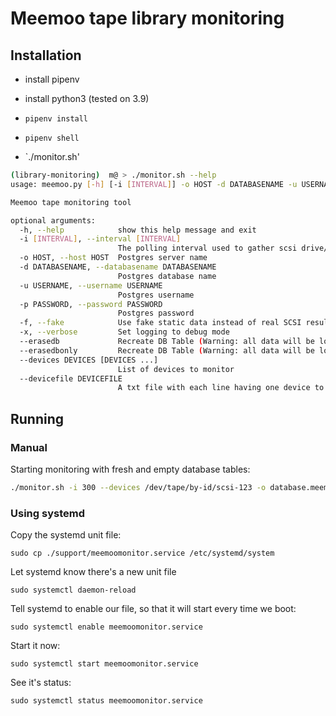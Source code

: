 # Meemoo tape library monitoring

## Installation

* install pipenv
* install python3 (tested on 3.9)

* `pipenv install`
* `pipenv shell`
* `./monitor.sh'

```bash
(library-monitoring)  m@ > ./monitor.sh --help
usage: meemoo.py [-h] [-i [INTERVAL]] -o HOST -d DATABASENAME -u USERNAME -p PASSWORD [-f] [-x] [--erasedb] [--erasedbonly] (--devices DEVICES [DEVICES ...] | --devicefile DEVICEFILE)

Meemoo tape monitoring tool

optional arguments:
  -h, --help            show this help message and exit
  -i [INTERVAL], --interval [INTERVAL]
                        The polling interval used to gather scsi drive/tape information.
  -o HOST, --host HOST  Postgres server name
  -d DATABASENAME, --databasename DATABASENAME
                        Postgres database name
  -u USERNAME, --username USERNAME
                        Postgres username
  -p PASSWORD, --password PASSWORD
                        Postgres password
  -f, --fake            Use fake static data instead of real SCSI results
  -x, --verbose         Set logging to debug mode
  --erasedb             Recreate DB Table (Warning: all data will be lost!!!)
  --erasedbonly         Recreate DB Table (Warning: all data will be lost!!!) and exit
  --devices DEVICES [DEVICES ...]
                        List of devices to monitor
  --devicefile DEVICEFILE
                        A txt file with each line having one device to monitor from /dev/tape/by-id/*
```

## Running
### Manual

Starting monitoring with fresh and empty database tables:
```bash
./monitor.sh -i 300 --devices /dev/tape/by-id/scsi-123 -o database.meemoo.be -d tapemonitor -u tapemonitor -p secret_password --erasedb
```

### Using systemd

Copy the systemd unit file:

```sudo cp ./support/meemoomonitor.service /etc/systemd/system```

Let systemd know there's a new unit file

```sudo systemctl daemon-reload```

Tell systemd to enable our file, so that it will start every time we boot:

```sudo systemctl enable meemoomonitor.service```

Start it now:

```sudo systemctl start meemoomonitor.service```

See it's status:

```sudo systemctl status meemoomonitor.service```
